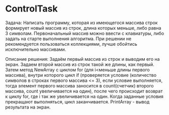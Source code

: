 # ControlTask

Задача: Написать программу, которая из имеющегося массива строк формирует новый массив из строк, длина которых меньше, либо равна 3 символам. Первоначальный массив можно ввести с клавиатуры, либо задать на старте выполнения алгоритма. При решении не рекомендуется пользоваться коллекциями, лучше обойтись исключительно массивами.

Описание решения: Задаём первый массив из строк и выводим его на экран. Задаем второй массив из строк такой же длины, как первый. Затем метод NewArray с циклом for (для i<меньше длины первого массива), внутри которого цикл if (проверяется условие (количество символов в строках первого массива <= 3), если условие выполняется, тогда элемент первого массива заносится в count(счетчик) второго массива, count увеличивается на один), после чего происходит возврат к циклу for, где i так же увеличивается на один. Когда заданные условия прекращают выполняться, цикл заканчивается. PrintArray - вывод результата на экран.
